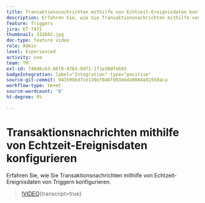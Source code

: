 ```yaml
---
title: Transaktionsnachrichten mithilfe von Echtzeit-Ereignisdaten konfigurieren
description: Erfahren Sie, wie Sie Transaktionsnachrichten mithilfe von Echtzeit-Ereignisdaten von Triggern konfigurieren.
feature: Triggers
jira: KT-7471
thumbnail: 332602.jpg
doc-type: feature video
role: Admin
level: Experienced
activity: use
team: TM
exl-id: 748d6cb3-86f0-4763-9d71-1f1e30dfeb93
badgeIntegration: label="Integration" type="positive"
source-git-commit: 943599bd7ce139ef846f093ebda9084a91550aca
workflow-type: tm+mt
source-wordcount: '0'
ht-degree: 0%

---
```


# Transaktionsnachrichten mithilfe von Echtzeit-Ereignisdaten konfigurieren

Erfahren Sie, wie Sie Transaktionsnachrichten mithilfe von Echtzeit-Ereignisdaten von Triggern konfigurieren.

>[!VIDEO](https://video.tv.adobe.com/v/332602?learn=on){transcript=true}
